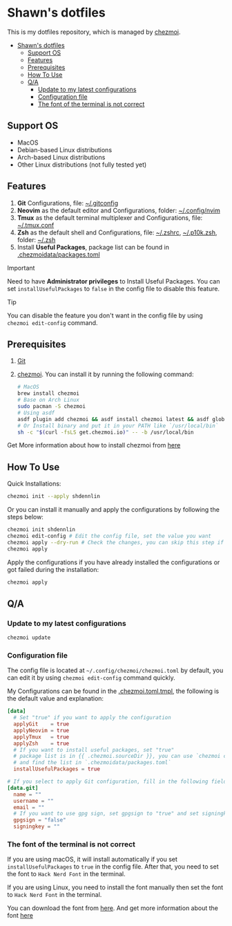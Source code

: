 # Shawn's dotfiles

This is my dotfiles repository, which is managed by [chezmoi](https://www.chezmoi.io/).

- [Shawn's dotfiles](#shawns-dotfiles)
  - [Support OS](#support-os)
  - [Features](#features)
  - [Prerequisites](#prerequisites)
  - [How To Use](#how-to-use)
  - [Q/A](#qa)
    - [Update to my latest configurations](#update-to-my-latest-configurations)
    - [Configuration file](#configuration-file)
    - [The font of the terminal is not correct](#the-font-of-the-terminal-is-not-correct)

## Support OS

- MacOS
- Debian-based Linux distributions
- Arch-based Linux distributions
- Other Linux distributions (not fully tested yet)

## Features

1. **Git** Configurations, file: [~/.gitconfig](./dot_gitconfig.tmpl)
2. **Neovim** as the default editor and Configurations, folder: [~/.config/nvim](./dot_config/nvim/)
3. **Tmux** as the default terminal multiplexer and Configurations, file: [~/.tmux.conf](./dot_tmux.conf)
4. **Zsh** as the default shell and Configurations, file: [~/.zshrc](./dot_zshrc.tmpl), [~/.p10k.zsh](./dot_p10k.zsh), folder: [~/.zsh](./dot_zsh/)
5. Install **Useful Packages**, package list can be found in [.chezmoidata/packages.toml](./.chezmoidata/packages.toml)

> [!IMPORTANT]  
> Need to have **Administrator privileges** to Install Useful Packages.
> You can set `installUsefulPackages` to `false` in the config file to disable this feature.

> [!TIP]
> You can disable the feature you don't want in the config file by using `chezmoi edit-config` command.

## Prerequisites

1. [Git](https://git-scm.com/)
2. [chezmoi](https://www.chezmoi.io/). You can install it by running the following command:

   ```bash
   # MacOS
   brew install chezmoi
   # Base on Arch Linux
   sudo pacman -S chezmoi
   # Using asdf
   asdf plugin add chezmoi && asdf install chezmoi latest && asdf global chezmoi latest
   # Or Install binary and put it in your PATH like `/usr/local/bin`
   sh -c "$(curl -fsLS get.chezmoi.io)" -- -b /usr/local/bin
   ```

Get More information about how to install chezmoi from [here](https://www.chezmoi.io/install/)

## How To Use

Quick Installations:

```bash
chezmoi init --apply shdennlin
```

Or you can install it manually and apply the configurations by following the steps below:

```bash
chezmoi init shdennlin
chezmoi edit-config # Edit the config file, set the value you want
chezmoi apply --dry-run # Check the changes, you can skip this step if you want
chezmoi apply
```

Apply the configurations if you have already installed the configurations or got failed during the installation:

```bash
chezmoi apply
```

## Q/A

### Update to my latest configurations

```bash
chezmoi update
```

### Configuration file

The config file is located at `~/.config/chezmoi/chezmoi.toml` by default, you can edit it by using `chezmoi edit-config` command quickly.

My Configurations can be found in the [.chezmoi.toml.tmpl](./.chezmoi.toml.tmpl), the following is the default value and explanation:

```toml
[data]
  # Set "true" if you want to apply the configuration
  applyGit    = true
  applyNeovim = true
  applyTmux   = true
  applyZsh    = true
  # If you want to install useful packages, set "true"
  # package list is in {{ .chezmoi.sourceDir }}, you can use `chezmoi cd` to go to the source directory of chezmoi quickly
  # and find the list in `.chezmoidata/packages.toml`
  installUsefulPackages = true

# If you select to apply Git configuration, fill in the following fields
[data.git]
  name = ""
  username = ""
  email = ""
  # If you want to use gpg sign, set gpgsign to "true" and set signingkey
  gpgsign = "false"
  signingkey = ""
```

### The font of the terminal is not correct

If you are using macOS, it will install automatically if you set `installUsefulPackages` to `true` in the config file. After that, you need to set the font to `Hack Nerd Font` in the terminal.

If you are using Linux, you need to install the font manually then set the font to `Hack Nerd Font` in the terminal.

You can download the font from [here](https://www.nerdfonts.com/font-downloads). And get more information about the font [here](https://github.com/ryanoasis/nerd-fonts/tree/master/patched-fonts/Hack)
